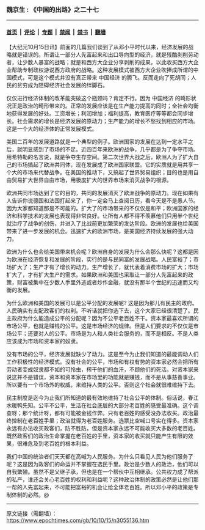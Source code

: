 ### 魏京生 : 《中国的出路》之二十七

---

#### [首页](../../../..?n3055136) &nbsp;|&nbsp; [评论](../../../../../epoch-comment?n3055136) &nbsp;|&nbsp; [专题](../../../../../epoch-special?n3055136) &nbsp;|&nbsp; [禁闻](../../../../../epoch-news?n3055136) &nbsp;|&nbsp; [禁书](../../../../../books?n3055136) &nbsp;|&nbsp; [翻墙](https://github.com/gfw-breaker/nogfw/blob/master/README.md?n3055136)


<div class="post_content" id="artbody" itemprop="articleBody">
 <!-- article content begin -->
 <p>
  【大纪元10月15日讯】前面的几篇我们谈到了从邓小平时代以来，经济发展的战略就是错误的。所谓让一部分人先富起来和出口导向型的经济，就是残酷剥削劳动者，让少数人暴富的战略；就是和西方大企业分享剥削的成果，以此收买西方大企业帮助专制政权游说西方政府的战略。这种发展模式被西方大企业吹捧成所谓的中国模式，可是这个模式并没有真正带来
  <ok href="https://www.epochtimes.com/gb/tag/%E4%B8%AD%E5%9B%BD%E7%BB%8F%E6%B5%8E.html">
   中国经济
  </ok>
  的腾飞。反而走向了死胡同；人民的贫穷成为阻碍经济社会发展的绊脚石。
 </p>
 <p>
  仅仅进行经济体制的改革能突破这个瓶颈吗？肯定不行。因为
  <ok href="https://www.epochtimes.com/gb/tag/%E4%B8%AD%E5%9B%BD%E7%BB%8F%E6%B5%8E.html">
   中国经济
  </ok>
  的畸形状况正是政治的畸形带来的。正常的发展应该是在生产能力提高的同时；全社会均衡地获得发展的好处。工资增长；利润增加；福利提高，教育医疗等等都会同步增长。社会需求的增长是经济发展的原动力；生产能力的增长不愁找到相应的市场。这是一个大的经济体的正常发展模式。
 </p>
 <p>
  美国二百年的发展道路就是一个典型的例子。欧洲国家的发展在达到一定水平之后，就明显感到了市场的不足。近四百年来欧洲的战争，几乎都是为了争夺市场。用希特勒的名言说，就是争夺生存空间。第二次世界大战之后，欧洲人为了扩大自己的市场搞起了欧洲共同体，现在发展成了欧洲国家联盟。它的实质就是用共享一个大的市场来代替战争。在美国的推动下，又搞起了世界贸易组织；目的也是用自由贸易扩大世界自由市场，用极度扩大的世界市场来消灭战争的根源。
 </p>
 <p>
  欧洲共同市场达到了它的目的，共同的发展消灭了欧洲战争的原动力。现在如果有人告诉你说德国和法国打起来了，你一定会马上查阅日历，看今天是不是愚人节。因为大家都知道那是不可能的。扩大了的市场带来的不仅仅是和平；欧洲国家的经济和科学技术的发展也表现得非常良好。让所有人都不得不羡慕他们只用半个世纪就治疗了战争的创伤，并进入了比战前更加繁荣的发达阶段。欧洲的发展也给美国带来了进一步发展的机会。迅速扩大的欧洲市场，是美国经济持续发展的强大动力。
 </p>
 <p>
  欧洲为什么也会给美国带来机会呢？欧洲自身的发展为什么会那么快呢？这都是因为欧洲在经济恢复和发展的阶段，实行的是与民同富的发展战略。人民富裕了；市场扩大了；生产才有了增长的动力。生产增长了，就代表着消费市场的扩大；市场扩大了，才有扩大生产的需求。如果欧洲和美国也采取让一部分人先富起来的政策，财富被集中在少数人手里外逃或者炒作金融，就没有那半个世纪的迅速而又均衡的发展。
 </p>
 <p>
  为什么欧洲和美国的发展可以是公平分配的发展呢? 这是因为那儿有民主的政府。人民确实有支配政客们的权利。不听话就把你选下去，这个大家已经很清楚了。民主政府为什么能造成公平的分配呢？因为不公平老百姓不干。资本家最喜欢所谓的市场公平，也就是赚钱的公平。这是市场经济的规律。但是人们要求的不仅仅是市场公平；还要对人的公平。市场是为人和人类社会服务的，而不是相反。不是人类应该成为市场和资本家的奴隶。
 </p>
 <p>
  没有市场的公平，经济发展就缺少了动力。这是至今为止我们知道的最能调动人们工作积极性的经济模式。没有社会的公平，市场和有权有势的资本家必然会把所有劳动者变成奴隶都不如的可怜虫，榨干他们的血汗，不顾他们的死活。对资本家来说这并不是错误，资本和资本家在市场里的功能就是赚钱，而不是从事慈善事业。所以要有一个市场外的权威，来维持人类的公平。否则这个社会就很难维持下去。
 </p>
 <p>
  民主制度是迄今为止我们所知道的最有效地维持了社会公平的体制。俗话说，春江水暖鸭先知。公平不公平，生活在社会底层的大部分老百姓的感受最准确。这个调查呀；那个统计呀，都有可能被金钱作弊。只有老百姓的感受没办法收买。政治最终控制在老百姓手里；政治就得为老百姓服务。选票比空喊口号实在得多。资本家永远有办法收买政客们，防不胜防。但是资本家永远不可能收买大多数的老百姓。既然政客们的政治生命掌握在老百姓的手里，资本家的收买就只能产生有限的效果，很难危及到老百姓的根本利益。
 </p>
 <p>
  我们中国的统治者们天天都在高喊为人民服务。为什么只看见人民为他们服务了呢？这是因为政客们的命运并不掌握在选民手里。政治是少数人的政治，他们可以自我繁殖。虽然不是父继子承，但也是在一个帮伙中互相继承。公共权力成了帮派的私产，谁还会关心老百姓的权利和利益呢？这种政治体制的政策必然是让他们那一帮的人先富起来，不可能把富裕的机会让给全体老百姓。所以邓小平的政策是专制体制的必然。@
 </p>
 <p>
  <!-- article content end -->
  <div id="below_article_ad">
  </div>
 </p>
</div>


---

原文链接（需翻墙）：https://www.epochtimes.com/gb/10/10/15/n3055136.htm